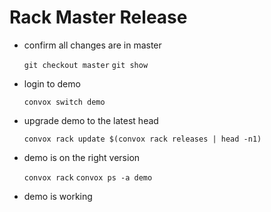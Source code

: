 # Rack Master Release

- confirm all changes are in master

  `git checkout master`
  `git show`

- login to demo

  `convox switch demo`

- upgrade demo to the latest head

  `convox rack update $(convox rack releases | head -n1)`

- demo is on the right version

  `convox rack`
  `convox ps -a demo`

- demo is working
